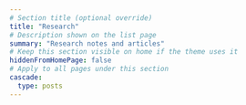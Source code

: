 ```yaml
---
# Section title (optional override)
title: "Research"
# Description shown on the list page
summary: "Research notes and articles"
# Keep this section visible on home if the theme uses it
hiddenFromHomePage: false
# Apply to all pages under this section
cascade:
  type: posts
---
```



